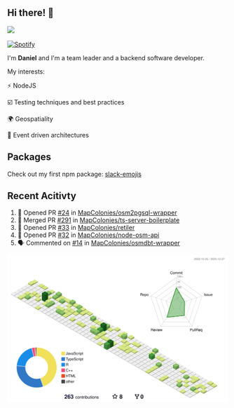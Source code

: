 ## Hi there! 👋

<p>
  <img src="https://github-readme-stats.vercel.app/api?username=syncush&theme=tokyonight">
</p>

[![Spotify](https://novatorem-rust.vercel.app/api/spotify)](https://open.spotify.com/user/syncush)

I'm **Daniel** and I'm a team leader and a backend software developer.

My interests:

⚡ NodeJS

☑️ Testing techniques and best practices

🌍 Geospatiality

🧠 Event driven architectures

## Packages
Check out my first npm package: [slack-emojis](https://www.npmjs.com/package/slack-emojis)

## Recent Acitivty
<!--START_SECTION:activity-->
1. 💪 Opened PR [#24](https://github.com/MapColonies/osm2pgsql-wrapper/pull/24) in [MapColonies/osm2pgsql-wrapper](https://github.com/MapColonies/osm2pgsql-wrapper)
2. 🎉 Merged PR [#291](https://github.com/MapColonies/ts-server-boilerplate/pull/291) in [MapColonies/ts-server-boilerplate](https://github.com/MapColonies/ts-server-boilerplate)
3. 💪 Opened PR [#33](https://github.com/MapColonies/retiler/pull/33) in [MapColonies/retiler](https://github.com/MapColonies/retiler)
4. 💪 Opened PR [#32](https://github.com/MapColonies/node-osm-api/pull/32) in [MapColonies/node-osm-api](https://github.com/MapColonies/node-osm-api)
5. 🗣 Commented on [#14](https://github.com/MapColonies/osmdbt-wrapper/pull/14#issuecomment-1870068625) in [MapColonies/osmdbt-wrapper](https://github.com/MapColonies/osmdbt-wrapper)
<!--END_SECTION:activity-->

![contrib](./profile-3d-contrib/profile-green-animate.svg)
